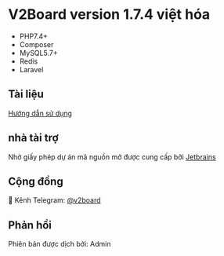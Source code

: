 

# **V2Board version 1.7.4 việt hóa**

- PHP7.4+
- Composer
- MySQL5.7+
- Redis
- Laravel

## Tài liệu
[Hướng dẫn sử dụng](https://v2board.com)

## nhà tài trợ
Nhờ giấy phép dự án mã nguồn mở được cung cấp bởi [Jetbrains](https://www.jetbrains.com/)

## Cộng đồng
🔔 Kênh Telegram: [@v2board](https://t.me/v2board)  

## Phản hồi
Phiên bản được dịch bởi: Admin
